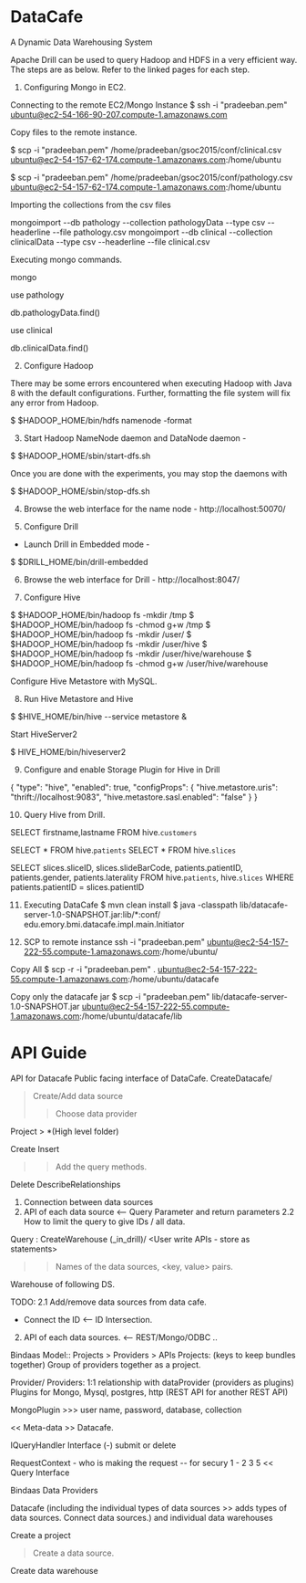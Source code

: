 # DataCafe
A Dynamic Data Warehousing System

Apache Drill can be used to query Hadoop and HDFS in a very efficient way. The steps are as below. Refer to the linked pages for each step.

1. Configuring Mongo in EC2.

Connecting to the remote EC2/Mongo Instance
$ ssh -i "pradeeban.pem" ubuntu@ec2-54-166-90-207.compute-1.amazonaws.com

Copy files to the remote instance.

$ scp -i "pradeeban.pem" /home/pradeeban/gsoc2015/conf/clinical.csv ubuntu@ec2-54-157-62-174.compute-1.amazonaws.com:/home/ubuntu

$ scp -i "pradeeban.pem" /home/pradeeban/gsoc2015/conf/pathology.csv ubuntu@ec2-54-157-62-174.compute-1.amazonaws.com:/home/ubuntu


Importing the collections from the csv files

mongoimport --db pathology --collection pathologyData --type csv --headerline --file pathology.csv
mongoimport --db clinical --collection clinicalData --type csv --headerline --file clinical.csv


Executing mongo commands.

mongo

use pathology

db.pathologyData.find()


use clinical

db.clinicalData.find()


2. Configure Hadoop 

There may be some errors encountered when executing Hadoop with Java 8 with the default configurations. Further, formatting the file system will fix any error from Hadoop.

  $ $HADOOP_HOME/bin/hdfs namenode -format



3. Start Hadoop NameNode daemon and DataNode daemon -

$ $HADOOP_HOME/sbin/start-dfs.sh


Once you are done with the experiments, you may stop the daemons with

$ $HADOOP_HOME/sbin/stop-dfs.sh


4. Browse the web interface for the name node - http://localhost:50070/


5. Configure Drill

* Launch Drill in Embedded mode -

$ $DRILL_HOME/bin/drill-embedded 

6. Browse the web interface for Drill - http://localhost:8047/

7. Configure Hive

$ $HADOOP_HOME/bin/hadoop fs -mkdir       /tmp
$ $HADOOP_HOME/bin/hadoop fs -chmod g+w   /tmp
$ $HADOOP_HOME/bin/hadoop fs -mkdir       /user/
$ $HADOOP_HOME/bin/hadoop fs -mkdir       /user/hive
$ $HADOOP_HOME/bin/hadoop fs -mkdir       /user/hive/warehouse
$ $HADOOP_HOME/bin/hadoop fs -chmod g+w   /user/hive/warehouse

Configure Hive Metastore with MySQL.

8. Run Hive Metastore and Hive

$ $HIVE_HOME/bin/hive --service metastore &

Start HiveServer2

$ HIVE_HOME/bin/hiveserver2


9.  Configure and enable Storage Plugin for Hive in Drill

{
  "type": "hive",
  "enabled": true,
  "configProps": {
    "hive.metastore.uris": "thrift://localhost:9083",
    "hive.metastore.sasl.enabled": "false"
  }
}


10. Query Hive from Drill.

SELECT firstname,lastname FROM hive.`customers` 

 SELECT * FROM hive.`patients`
 SELECT * FROM hive.`slices`

 SELECT slices.sliceID, slices.slideBarCode, patients.patientID, patients.gender, patients.laterality
 FROM hive.`patients`, hive.`slices`
 WHERE patients.patientID = slices.patientID



11. Executing DataCafe
$ mvn clean install
$ java -classpath lib/datacafe-server-1.0-SNAPSHOT.jar:lib/*:conf/ edu.emory.bmi.datacafe.impl.main.Initiator


12. SCP to remote instance
ssh -i "pradeeban.pem" ubuntu@ec2-54-157-222-55.compute-1.amazonaws.com:/home/ubuntu/

Copy All
$ scp -r -i "pradeeban.pem" . ubuntu@ec2-54-157-222-55.compute-1.amazonaws.com:/home/ubuntu/datacafe


Copy only the datacafe jar
$ scp -i "pradeeban.pem" lib/datacafe-server-1.0-SNAPSHOT.jar ubuntu@ec2-54-157-222-55.compute-1.amazonaws.com:/home/ubuntu/datacafe/lib















API Guide
=========
API for Datacafe
Public facing interface of DataCafe.
CreateDatacafe/
> Create/Add data source
>> Choose data provider

Project > *(High level folder)

Create
Insert
>> Add the query methods.

Delete
DescribeRelationships

1. Connection between data sources
2. API of each data source <-- Query Parameter and return parameters
2.2 How to limit the query to give IDs / all data.


Query : 
CreateWarehouse (_in_drill)/ 
<User write APIs - store as statements>
>> Names of the data sources, <key, value> pairs.


Warehouse of following DS.



TODO:
2.1 Add/remove data sources from data cafe.
* Connect the ID <-- ID Intersection.

2. API of each data sources. 
<-- REST/Mongo/ODBC ..


Bindaas Model::
Projects > Providers > APIs
Projects: (keys to keep bundles together)
Group of providers together as a project.

Provider/
Providers: 1:1 relationship with dataProvider (providers as plugins)
Plugins for Mongo, Mysql, postgres, http (REST API for another REST API)

MongoPlugin >>> 
user name, password, database, collection


<< Meta-data >> Datacafe.

IQueryHandler Interface
(-) submit or delete

RequestContext - who is making the request -- for secury
1 - 2 3 5 << Query Interface

Bindaas Data Providers

Datacafe (including the individual types of data sources >> adds types of data sources. Connect data sources.) and individual data warehouses

Create a project
> Create a data source.

Create data warehouse
